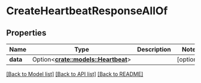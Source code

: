 # CreateHeartbeatResponseAllOf

## Properties

Name | Type | Description | Notes
------------ | ------------- | ------------- | -------------
**data** | Option<[**crate::models::Heartbeat**](Heartbeat.md)> |  | [optional]

[[Back to Model list]](../README.md#documentation-for-models) [[Back to API list]](../README.md#documentation-for-api-endpoints) [[Back to README]](../README.md)



